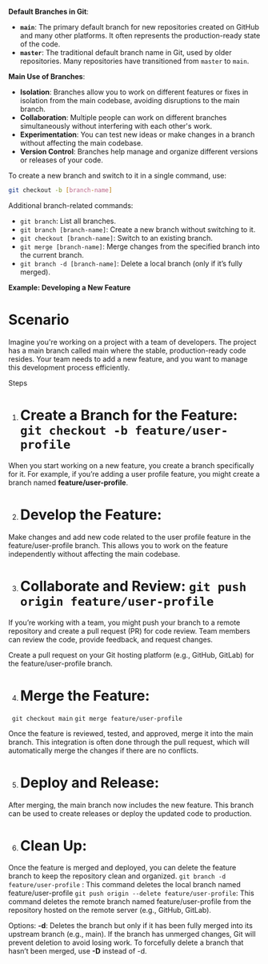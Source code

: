 
**Default Branches in Git**:

- **`main`**: The primary default branch for new repositories created on GitHub and many other platforms. It often represents the production-ready state of the code.
- **`master`**: The traditional default branch name in Git, used by older repositories. Many repositories have transitioned from `master` to `main`.

**Main Use of Branches**:

- **Isolation**: Branches allow you to work on different features or fixes in isolation from the main codebase, avoiding disruptions to the main branch.
- **Collaboration**: Multiple people can work on different branches simultaneously without interfering with each other's work.
- **Experimentation**: You can test new ideas or make changes in a branch without affecting the main codebase.
- **Version Control**: Branches help manage and organize different versions or releases of your code.



To create a new branch and switch to it in a single command, use:

```bash
git checkout -b [branch-name]
```

Additional branch-related commands:

- `git branch`: List all branches.
- `git branch [branch-name]`: Create a new branch without switching to it.
- `git checkout [branch-name]`: Switch to an existing branch.
- `git merge [branch-name]`: Merge changes from the specified branch into the current branch.
- `git branch -d [branch-name]`: Delete a local branch (only if it’s fully merged).


**Example: Developing a New Feature**
# Scenario
Imagine you're working on a project with a team of developers. The project has a main branch called main where the stable, production-ready code resides. Your team needs to add a new feature, and you want to manage this development process efficiently.

Steps
1. # Create a Branch for the Feature: `git checkout -b feature/user-profile`
When you start working on a new feature, you create a branch specifically for it. For example, if you’re adding a user profile feature, you might create a branch named **feature/user-profile**.

2. # Develop the Feature:
Make changes and add new code related to the user profile feature in the feature/user-profile branch. This allows you to work on the feature independently without affecting the main codebase.
 
3. # Collaborate and Review: `git push origin feature/user-profile`
If you’re working with a team, you might push your branch to a remote repository and create a pull request (PR) for code review. Team members can review the code, provide feedback, and request changes.

Create a pull request on your Git hosting platform (e.g., GitHub, GitLab) for the feature/user-profile branch.

4. # Merge the Feature:
` git checkout main`
`git merge feature/user-profile`

Once the feature is reviewed, tested, and approved, merge it into the main branch. This integration is often done through the pull request, which will automatically merge the changes if there are no conflicts.

5. # Deploy and Release:

After merging, the main branch now includes the new feature. This branch can be used to create releases or deploy the updated code to production.

6. # Clean Up:

Once the feature is merged and deployed, you can delete the feature branch to keep the repository clean and organized.
 `git branch -d feature/user-profile` : This command deletes the local branch named feature/user-profile
`git push origin --delete feature/user-profile`: This command deletes the remote branch named feature/user-profile from the repository hosted on the remote server (e.g., GitHub, GitLab).


Options:
**-d**: Deletes the branch but only if it has been fully merged into its upstream branch (e.g., main). If the branch has unmerged changes, Git will prevent deletion to avoid losing work.
To forcefully delete a branch that hasn’t been merged, use **-D** instead of -d.



